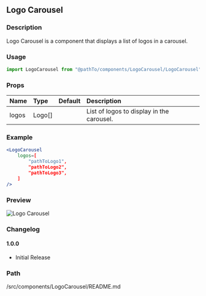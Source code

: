 ## Logo Carousel

### Description

Logo Carousel is a component that displays a list of logos in a carousel.

### Usage

```jsx
import LogoCarousel from "@pathTo/components/LogoCarousel/LogoCarousel";
```

### Props

| Name  | Type   | Default | Description                               |
| :---- | :----- | :------ | :---------------------------------------- |
| logos | Logo[] |         | List of logos to display in the carousel. |

### Example

```jsx
<LogoCarousel
    logos=[
        "pathToLogo1",
        "pathToLogo2",
        "pathToLogo3",
    ]
/>
```

### Preview

![Logo Carousel](https://raw.githubusercontent.com/creativetimofficial/ct-material-kit-pro-react-v1.1.0/master/public/assets/img/logo-carousel.png)

### Changelog

#### 1.0.0

- Initial Release

### Path

/src/components/LogoCarousel/README.md
